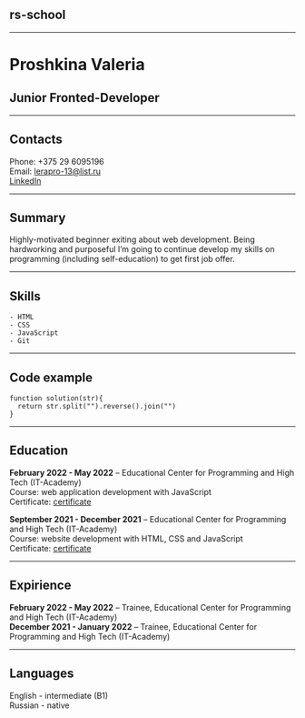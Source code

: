## rs-school

---

# Proshkina Valeria

## Junior Fronted-Developer

---

## Contacts

Phone: +375 29 6095196 \
Email: lerapro-13@list.ru \
[LinkedIn](https://www.linkedin.com/in/valeria-proshkina-b48285240/)

---

## Summary

Highly-motivated beginner exiting about web development. Being hardworking and purposeful I’m going to continue develop my skills on programming (including self-education) to get first job offer.

---

## Skills

    - HTML
    - CSS
    - JavaScript
    - Git

---

## Code example

```
function solution(str){
  return str.split("").reverse().join("")
}
```

---

## Education

**February 2022 - May 2022** – Educational Center for Programming and High Tech (IT-Academy) \
Course: web application development with JavaScript \
Certificate: [certificate](https://cloud.mail.ru/public/54i4/CaRWQSxPv)

**September 2021 - December 2021** – Educational Center for Programming and High Tech (IT-Academy) \
Course: website development with HTML, CSS and JavaScript \
Certificate: [certificate](https://cloud.mail.ru/public/28s8/VYdcrJ83a)

---

## Expirience

**February 2022 - May 2022** – Trainee, Educational Center for Programming and High Tech
(IT-Academy) \
**December 2021 - January 2022** – Trainee, Educational Center for Programming and High Tech (IT-Academy)

---

## Languages

English - intermediate (B1) \
Russian - native
